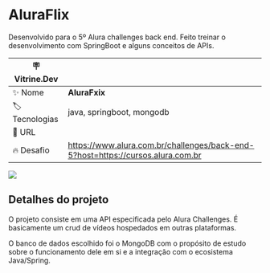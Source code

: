 # AluraFlix

Desenvolvido para o 5º Alura challenges back end. Feito treinar o desenvolvimento com SpringBoot e alguns conceitos de APIs.

| :placard: Vitrine.Dev |     |
| -------------  | --- |
| :sparkles: Nome        | **AluraFxix**
| :label: Tecnologias | java, springboot, mongodb
| :rocket: URL         | 
| :fire: Desafio     | https://www.alura.com.br/challenges/back-end-5?host=https://cursos.alura.com.br

<!-- Inserir imagem com a #vitrinedev ao final do link -->
![](https://spring.io/images/spring-logo-2022-dark-2f10e8055653ec50e693eb444291d742.svg#vitrinedev)

## Detalhes do projeto

O projeto consiste em uma API especificada pelo Alura Challenges. É basicamente um crud de vídeos hospedados em outras plataformas.

O banco de dados escolhido foi o MongoDB com o propósito de estudo sobre o funcionamento dele em si e a integração com o ecosistema Java/Spring.
